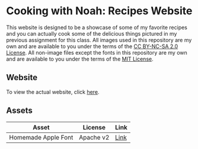 # Cooking with Noah: Recipes Website

This website is designed to be a showcase of some of my favorite recipes and you can actually cook some of the delicious things pictured in my previous assignment for this class.
All images used in this repository are my own and are available to you under the terms of the [CC BY-NC-SA 2.0 License](https://creativecommons.org/licenses/by-nc-sa/2.0/).
All non-image files except the fonts in this repository are my own and are available to you under the terms of the [MIT License](https://github.com/boredhero/website-portfolio-2021spring/blob/gh-pages/LICENSE.md).

## Website

To view the actual website, click [here](https://boredhero.github.io/website-portfolio-2021spring/index.html).

## Assets

| Asset | License | Link |
| -| - | - |
| Homemade Apple Font | Apache v2 | [Link](https://fonts.google.com/specimen/Homemade+Apple?category=Handwriting#standard-styles) |
